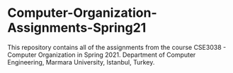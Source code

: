 # Computer-Organization-Assignments-Spring21

This repository contains all of the assignments from the course CSE3038 - Computer Organization in Spring 2021. Department of Computer Engineering, Marmara University, Istanbul, Turkey.
